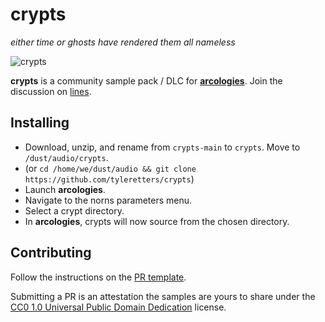 # crypts
_either time or ghosts have rendered them all nameless_

![crypts](https://tyleretters.github.io/arcologies-docs/assets/images/crypts-landscape.jpg)

**crypts** is a community sample pack / DLC for **[arcologies](https://tyleretters.github.io/arcologies-docs)**. Join the discussion on [lines](https://l.llllllll.co/crypts).

## Installing

- Download, unzip, and rename from `crypts-main` to `crypts`. Move to `/dust/audio/crypts`.
- (or `cd /home/we/dust/audio && git clone https://github.com/tyleretters/crypts`)
- Launch **arcologies**.
- Navigate to the norns parameters menu.
- Select a crypt directory.
- In **arcologies**, crypts will now source from the chosen directory.

## Contributing

Follow the instructions on the [PR template](https://github.com/tyleretters/crypts/blob/main/.github/pull_request_template.md).

Submitting a PR is an attestation the samples are yours to share under the [CC0 1.0 Universal Public Domain Dedication](https://creativecommons.org/publicdomain/zero/1.0/) license.
